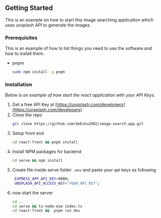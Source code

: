 <!-- GETTING STARTED -->

## Getting Started

This is an example on how to start this image searching application which uses unsplash API to generate the images.

### Prerequisites

This is an example of how to list things you need to use the software and how to install them.

- pnpm
  ```sh
  sudo npm install -g pnpm
  ```

### Installation

_Below is an example of how start the react application with your API Keys._

1. Get a free API Key at [https://unsplash.com/developers](https://unsplash.com/developers)
2. Clone the repo
   ```sh
   git clone https://github.com/deEshu2002/image-search-app.git
   ```
3. Setup front end
   ```sh
   cd react-front && pnpm install
   ```
4. Install NPM packages for backend
   ```sh
   cd serve && npm install
   ```
5. Create file inside serve folder `.env` and paste your api keys as following
   ```sh
    EXPRESS_APP_API_KEY=9000;
    UNSPLASH_API_ACCESS_KEY="YOUR_API_KEY";
   ```
6. now start the server
   ```sh
   cd ..
   cd serve && ts-node-esm index.ts
   cd react-front &&  pnpm run dev
   ```